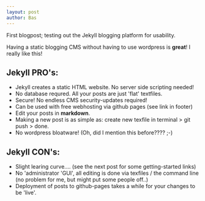 ```yaml
---
layout: post
author: Bas
---
```

First blogpost; testing out the Jekyll blogging platform for usability. 

Having a static blogging CMS without having to use wordpress is **great**! I really like this!

## Jekyll PRO's: 

* Jekyll creates a static HTML website. No server side scripting needed!
* No database requred. All your posts are just 'flat' textfiles.
* Secure! No endless CMS security-updates required! 
* Can be used with free webhosting via github pages (see link in footer)
* Edit your posts in **markdown**.
* Making a new post is as simple as: create new texfile in terminal > git push > done. 
* No wordpress bloatware! (Oh, did I mention this before???? ;-) 

## Jekyll CON's: 

* Slight learing curve.... (see the next post for some getting-started links) 
* No 'administrator 'GUI', all editing is done via texfiles / the command line (no problem for me, but might put some people off..)  
* Deployment of posts to github-pages takes a while for your changes to be 'live'. 

 
